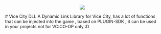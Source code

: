 <p align="center"><img src="https://cdn.discordapp.com/attachments/368152589881049089/368154885339873281/vcdll.png"></p>
# Vice City DLL
A Dynamic Link Library for Vice City, has a lot of functions that can be injected into the game , based on PLUGIN-SDK , it can be used in your projects not for VC:CO-OP only :D
